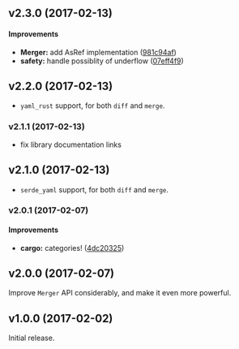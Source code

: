 <a name="v2.3.0"></a>
## v2.3.0 (2017-02-13)


#### Improvements

* **Merger:**  add AsRef implementation ([981c94af](https://github.com/Byron/treediff-rs/commit/981c94afe98cd1da11aed290562ebe4a1e7a60cc))
* **safety:**  handle possiblity of underflow ([07eff4f9](https://github.com/Byron/treediff-rs/commit/07eff4f93816bc10d4b0d5d98bcaef03741ee2c0))



<a name="v2.2.0"></a>
## v2.2.0 (2017-02-13)

* `yaml_rust` support, for both `diff` and `merge`.

<a name="v2.1.1"></a>
### v2.1.1 (2017-02-13)

* fix library documentation links

<a name="v2.1.0"></a>
## v2.1.0 (2017-02-13)

* `serde_yaml` support, for both `diff` and `merge`.


<a name="v2.0.1"></a>
### v2.0.1 (2017-02-07)


#### Improvements

* **cargo:**  categories! ([4dc20325](https://github.com/Byron/treediff-rs/commit/4dc2032561593cee1a41f2371396fade9687906c))



<a name=""></a>
##  v2.0.0 (2017-02-07)

Improve `Merger` API considerably, and make it even more powerful.

##  v1.0.0 (2017-02-02)

Initial release.
